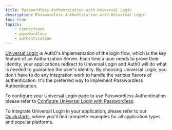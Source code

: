```yaml
---
title: Passwordless Authentication with Universal Login
description: Passwordless Authentication with Universal Login
toc: true
topics:
    - connections
    - passwordless
    - authentication
---
```


[Universal Login](/universal-login) is Auth0's implementation of the login flow, which is the key feature of an Authorization Server. Each time a user needs to prove their identity, your applications redirect to Universal Login and Auth0 will do what is needed to guarantee the user's identity. By choosing Universal Login, you don't have to do any integration work to handle the various flavors of authentication. It's the preferred way to implement Passwordless Authentication.

To configure your Universal Login page to use Passwordless Authentication please refer to [Configure Universal Login with Passwordless](/dashboard/guides/universal-login/configure-login-page-passwordless).

To integrate Universal Login in your application, please refer to our [Quickstarts](/quickstarts), where you'll find complete examples for all application types and popular platforms.

